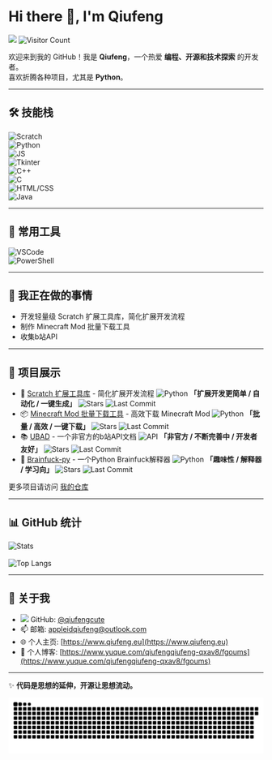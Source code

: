 # Hi there 👋, I'm Qiufeng
[![](https://img.shields.io/badge/dynamic/json?color=ff548c&label=Bilibili&query=%24.data.follower&suffix=%20followers&url=https://api.bilibili.com/x/relation/stat?vmid=3493083538786837)](https://space.bilibili.com/3493083538786837) ![Visitor Count](https://visitor-badge.laobi.icu/badge?page_id=qiufengcute.qiufengcute)

欢迎来到我的 GitHub！我是 **Qiufeng**，一个热爱 **编程、开源和技术探索** 的开发者。  
喜欢折腾各种项目，尤其是 **Python**。

---

## 🛠 技能栈

![Scratch](https://img.shields.io/badge/Scratch-熟练-4D97FF?logo=scratch)  
![Python](https://img.shields.io/badge/Python-熟练-3776AB?logo=python)  
![JS](https://img.shields.io/badge/JavaScript-掌握-F7DF1E?logo=javascript)  
![Tkinter](https://img.shields.io/badge/Tkinter-掌握-3776AB?logo=python)  
![C++](https://img.shields.io/badge/C++-掌握-00599C)  
![C](https://img.shields.io/badge/C-掌握-A8B9CC?logo=c)  
![HTML/CSS](https://img.shields.io/badge/HTML-了解-2776AB?logo=html5)  
![Java](https://img.shields.io/badge/Java-了解-e74a1e)

---

## 🧰 常用工具

![VSCode](https://img.shields.io/badge/VSCode-常用-007ACC)  
![PowerShell](https://img.shields.io/badge/PowerShell-常用-5391FE)

---

## 🔭 我正在做的事情

- 开发轻量级 Scratch 扩展工具库，简化扩展开发流程  
- 制作 Minecraft Mod 批量下载工具
- 收集b站API  

---

## 🚀 项目展示

- 📜 [Scratch 扩展工具库](https://github.com/qiufengcute/ScratchExtensionTools) - 简化扩展开发流程 ![Python](https://img.shields.io/badge/相关语言-Python-3776AB?logo=python) **「扩展开发更简单 / 自动化 / 一键生成」** ![Stars](https://img.shields.io/github/stars/qiufengcute/ScratchExtensionTools?style=flat) ![Last Commit](https://img.shields.io/github/last-commit/qiufengcute/ScratchExtensionTools?label=最后更新)  
- 📦 [Minecraft Mod 批量下载工具](https://github.com/qiufengcute/Packnload) - 高效下载 Minecraft Mod ![Python](https://img.shields.io/badge/相关语言-Python-3776AB?logo=python) **「批量 / 高效 / 一键下载」** ![Stars](https://img.shields.io/github/stars/qiufengcute/Packnload?style=flat) ![Last Commit](https://img.shields.io/github/last-commit/qiufengcute/Packnload?label=最后更新)  
- 📚 [UBAD](https://github.com/qiufengcute/unofficial-bilibili-apis-docs) - 一个非官方的b站API文档 ![API](https://img.shields.io/badge/相关语言-API-2496ED?logo=api) **「非官方 / 不断完善中 / 开发者友好」** ![Stars](https://img.shields.io/github/stars/qiufengcute/unofficial-bilibili-apis-docs?style=flat) ![Last Commit](https://img.shields.io/github/last-commit/qiufengcute/unofficial-bilibili-apis-docs?label=最后更新)  
- 🧠 [Brainfuck-py](https://github.com/qiufengcute/brainfuck-py) - 一个Python Brainfuck解释器 ![Python](https://img.shields.io/badge/相关语言-Python-3776AB?logo=python) **「趣味性 / 解释器 / 学习向」** ![Stars](https://img.shields.io/github/stars/qiufengcute/brainfuck-py?style=flat) ![Last Commit](https://img.shields.io/github/last-commit/qiufengcute/brainfuck-py?label=最后更新)  

更多项目请访问 [我的仓库](https://github.com/qiufengcute?tab=repositories)  

---

## 📊 GitHub 统计

![Stats](https://github-readme-stats.vercel.app/api?username=qiufengcute&hide=contribs&show_icons=true&theme=dracula)
<br><br>
![Top Langs](https://github-readme-stats.vercel.app/api/top-langs/?username=qiufengcute&layout=compact&theme=dracula)

---

## 🔗 关于我

- <img src="https://github.githubassets.com/favicons/favicon.png" width="16"/> GitHub: [@qiufengcute](https://github.com/qiufengcute)  
- 📫 邮箱: [appleidqiufeng@outlook.com](mailto:appleidqiufeng@outlook.com)  
- 🌐 个人主页: [https://www.qiufeng.eu](https://www.qiufeng.eu)  
- 📖 个人博客: [https://www.yuque.com/qiufengqiufeng-qxav8/fgoums](https://www.yuque.com/qiufengqiufeng-qxav8/fgoums)  

---

✨ **代码是思想的延伸，开源让思想流动。**  

<picture>
  <source media="(prefers-color-scheme: dark)" srcset="github-snake-dark.svg">
  <source media="(prefers-color-scheme: light)" srcset="github-snake.svg">
  <img alt="贡献蛇" src="github-snake.svg">
</picture>

